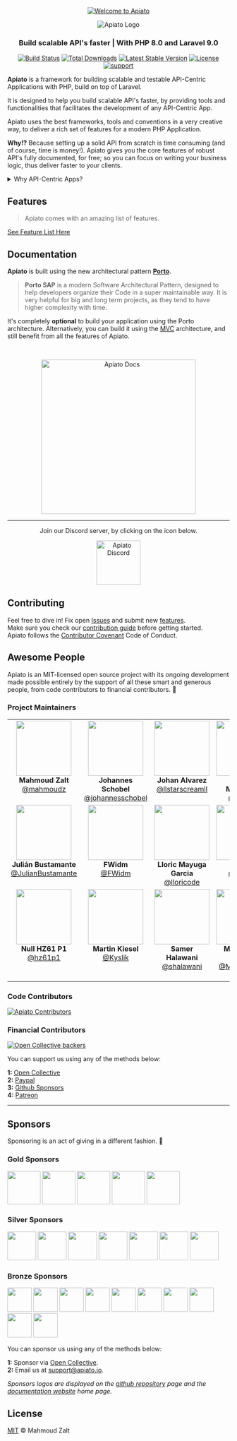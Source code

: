 <p align="center">
	<a href="http://apiato.io">
		<img alt="Welcome to Apiato"
			 src="https://readme-typing-svg.herokuapp.com/?lines=Welcome+to+Apiato&center=true&width=550&height=70">
	</a>
</p>

<p align="center">
   <img src="https://github.com/apiato/documentation/blob/master/images/apiato.jpg" alt="Apiato Logo"/>
</p>

<h3 align="center">Build scalable API's faster | With PHP 8.0 and Laravel 9.0</h3>

<p align="center">
<a href="https://travis-ci.org/apiato/apiato"><img src="https://travis-ci.org/apiato/apiato.svg" alt="Build Status"></a>
<a href="https://packagist.org/packages/apiato/apiato"><img src="https://img.shields.io/packagist/dt/apiato/apiato" alt="Total Downloads"></a>
<a href="https://packagist.org/packages/apiato/apiato"><img src="https://img.shields.io/packagist/v/apiato/apiato" alt="Latest Stable Version"></a>
<a href="https://github.com/apiato/apiato"><img src="https://img.shields.io/github/license/apiato/apiato" alt="License"></a>
<a href="https://discord.gg/ryPcV4KM5k"><img src="https://img.shields.io/discord/800815227839053834?label=discord" alt="support"></a>
</p>

<a name="Introduction"></a>

**Apiato** is a framework for building scalable and testable API-Centric Applications with PHP, build on top of Laravel.

It is designed to help you build scalable API's faster, by providing tools and functionalities that facilitates the development of any API-Centric App.

Apiato uses the best frameworks, tools and conventions in a very creative way, to deliver a rich set of features for a modern PHP Application.

**Why!?** Because setting up a solid API from scratch is time consuming (and of course, time is money!).
Apiato gives you the core features of robust API's fully documented, for free; so you can focus on writing your business logic, thus deliver faster to your clients.

<details>
    <summary>Why API-Centric Apps?</summary>

    Today we’re living in a digital era, where almost everything is connected to the Internet.
    
    Building cross-devices applications is becoming a must. And to do it, you need APIs (Application Programing Interfaces).
    
    Web developers are used to serve HTML pages directly from the Backend. However, this traditional method has many disadvantages nowadays.
    
    API's can serve anything and everything (Mobile Apps, Web Apps, Smart TVs, Smart Watches,...).
    As well as, it can be exposed to the world allowing developers to interact with your Application and help growing your business.
    
    API-Centric Apps allows Frontend (Web + Mobile) and Backend developers to work on their codes in parallel. 
    After the Frontend Apps are ready they get attached to the Backend (API-Centric) code to start functioning. 
    This leads to zero decoupling between the Frontend and the Backend code and also removes the dependencies. 
    The API documentation acts as the contract between both sides during the development life cycle of all the Apps.

</details>

<a name="Features"></a>
## Features

> Apiato comes with an amazing list of features.

[See Feature List Here](http://apiato.io/)

<a name="Documentation"></a>
## Documentation

**Apiato** is built using the new architectural pattern **[Porto](https://github.com/Mahmoudz/Porto)**.
> **Porto SAP** is a modern Software Architectural Pattern, designed to help developers organize their Code in a super maintainable way. It is very helpful for big and long term projects, as they tend to have higher complexity with time.

It's completely **optional** to build your application using the Porto architecture.
Alternatively, you can build it using the [MVC](http://apiato.io/docs/getting-started/software-architectural-patterns#mvc-introduction) architecture, and still benefit from all the features of Apiato.

<br>

<p align="center">
	<a href="http://apiato.io/docs/">
	   <img src="https://github.com/apiato/documentation/blob/master/images/documentation-button.png" width=350px" alt="Apiato Docs"/>
	</a>
</p>

---

<p align="center">Join our Discord server, by clicking on the icon below.</p>


<p align="center">
	<a href="https://discord.gg/ryPcV4KM5k">
        <img src="https://github.com/apiato/documentation/blob/master/images/discord-apiato-icon.png" width=100px" alt="Apiato Discord"/>
	</a>
</p>

<a name="Contributors"></a>

## Contributing

Feel free to dive in! Fix open [Issues](https://github.com/apiato/apiato/issues/) and submit new [features](https://github.com/apiato/apiato/pulls?q=is%3Apr+is%3Aopen+sort%3Aupdated-desc).
<br>
Make sure you check our [contribution guide](http://apiato.io/docs/general/contribution-guide/) before getting started.
<br>
Apiato follows the [Contributor Covenant](https://www.contributor-covenant.org/version/1/4/code-of-conduct) Code of Conduct.

## Awesome People

Apiato is an MIT-licensed open source project with its ongoing development made possible entirely by the support of all these smart and generous people, from code contributors to financial contributors. 💜

### Project Maintainers

<table>
  <tbody>
     <tr>
        <td align="center" valign="top">
            <img width="125" height="125" src="https://github.com/mahmoudz.png?s=150">
            <br>
            <strong>Mahmoud Zalt</strong>
            <br>
            <a href="https://github.com/Mahmoudz">@mahmoudz</a>
        </td>
        <td align="center" valign="top">
            <img width="125" height="125" src="https://github.com/johannesschobel.png?s=150">
            <br>
            <strong> Johannes Schobel </strong>
            <br>
            <a href="https://github.com/johannesschobel">@johannesschobel</a>
        </td>
        <td align="center" valign="top">
            <img width="125" height="125" src="https://github.com/llstarscreamll.png?s=150">
            <br>
            <strong>Johan Alvarez</strong>
            <br>
            <a href="https://github.com/llstarscreamll">@llstarscreamll</a>
        </td>
               <td align="center" valign="top">
            <img width="125" height="125" src="https://github.com/zmaren.png?s=150">
            <br>
            <strong>Zeljko Marenovic</strong>
            <br>
            <a href="https://github.com/zmaren">@zmaren</a>
        </td>
        <td align="center" valign="top">
            <img width="125" height="125" src="https://github.com/rdehnhardt.png?s=150">
            <br>
            <strong>Renato Dehnhardt</strong>
            <br>
            <a href="https://github.com/rdehnhardt">@rdehnhardt</a>
        </td>
     </tr>
     <tr>
        <td align="center" valign="top">
            <img width="125" height="125" src="https://github.com/JulianBustamante.png?s=150">
            <br>
            <strong>Julián Bustamante</strong>
            <br>
            <a href="https://github.com/JulianBustamante">@JulianBustamante</a>
        </td>
        <td align="center" valign="top">
            <img width="125" height="125" src="https://github.com/fwidm.png?s=150">
            <br>
            <strong>FWidm</strong>
            <br>
            <a href="https://github.com/FWidm">@FWidm</a>
        </td>
        <td align="center" valign="top">
            <img width="125" height="125" src="https://github.com/lloricode.png?s=150">
            <br>
            <strong>Lloric Mayuga Garcia</strong>
            <br>
            <a href="https://github.com/lloricode">@lloricode</a>
        </td>
        <td align="center" valign="top">
            <img width="125" height="125" src="https://github.com/jlorente.png?s=150">
            <br>
            <strong>Pepe</strong>
            <br>
            <a href="https://github.com/jlorente">@jlorente</a>
        </td>
        <td align="center" valign="top">
            <img width="125" height="125" src="https://github.com/deviouspk.png?s=150">
            <br>
            <strong>Arthur Vandenberghe</strong>
            <br>
            <a href="https://github.com/deviouspk">@deviouspk</a>
        </td>
     </tr>
	  <tr>    
        <td align="center" valign="top">
            <img width="125" height="125" src="https://github.com/hz61p1.png?s=150">
            <br>
            <strong>Null HZ61 P1</strong>
            <br>
            <a href="https://github.com/hz61p1">@hz61p1</a>
        </td>
        <td align="center" valign="top">
            <img width="125" height="125" src="https://github.com/Kyslik.png?s=150">
            <br>
            <strong>Martin Kiesel</strong>
            <br>
            <a href="https://github.com/Kyslik">@Kyslik</a>
        </td>
         <td align="center" valign="top">
            <img width="125" height="125" src="https://github.com/shalawani.png?s=150">
            <br>
            <strong>Samer Halawani</strong>
            <br>
            <a href="https://github.com/shalawani">@shalawani</a>
        </td>
         <td align="center" valign="top">
            <img width="125" height="125" src="https://github.com/mohammad-alavi.png?s=150">
            <br>
            <strong>Mohammad Alavi</strong>
            <br>
            <a href="https://github.com/mohammad-alavi">@Mohammad-Alavi</a>
        </td>
          <td align="center" valign="top">
            <img width="125" height="125" src="https://github.com/moslem-deris.png?s=150">
            <br>
            <strong>Moslem Deris</strong>
            <br>
            <a href="https://github.com/moslem-deris">@moslem-deris</a>
          </td>
        </tr>
  </tbody>
</table>

### Code Contributors

[![Apiato Contributors][contributors-src]][contributors-href]

### Financial Contributors

[![Open Collective backers][backers-src]][backers-href]

You can support us using any of the methods below:

<b>1:</b> [Open Collective](https://opencollective.com/apiato/contribute)
<br>
<b>2:</b> [Paypal](https://paypal.me/mzmmzz)
<br>
<b>3:</b> [Github Sponsors](https://github.com/sponsors/Mahmoudz)
<br>
<b>4:</b> [Patreon](https://www.patreon.com/zalt)

---


## Sponsors

Sponsoring is an act of giving in a different fashion. 🌱

### Gold Sponsors

<p align="center">

<a href="https://opencollective.com/apiato/tiers/gold-sponsors/0/website" target="_blank"><img src="https://opencollective.com/apiato/tiers/gold-sponsors/0/avatar.svg?button=false&isActive=true" height="75px"></a>
<a href="https://opencollective.com/apiato/tiers/gold-sponsors/1/website" target="_blank"><img src="https://opencollective.com/apiato/tiers/gold-sponsors/1/avatar.svg?button=false&isActive=true" height="75px"></a>
<a href="https://opencollective.com/apiato/tiers/gold-sponsors/2/website" target="_blank"><img src="https://opencollective.com/apiato/tiers/gold-sponsors/2/avatar.svg?button=false&isActive=true" height="75px"></a>
<a href="https://opencollective.com/apiato/tiers/gold-sponsors/3/website" target="_blank"><img src="https://opencollective.com/apiato/tiers/gold-sponsors/3/avatar.svg?button=false&isActive=true" height="75px"></a>
<a href="https://opencollective.com/apiato/tiers/gold-sponsors/4/website" target="_blank"><img src="https://opencollective.com/apiato/tiers/gold-sponsors/4/avatar.svg?button=false&isActive=true" height="75px"></a>

</p>

### Silver Sponsors

<p align="center">

<a href="https://opencollective.com/apiato/tiers/silver-sponsors/0/website" target="_blank"><img src="https://opencollective.com/apiato/tiers/silver-sponsors/0/avatar.svg?button=false&isActive=true" height="65px"></a>
<a href="https://opencollective.com/apiato/tiers/silver-sponsors/1/website" target="_blank"><img src="https://opencollective.com/apiato/tiers/silver-sponsors/1/avatar.svg?button=false&isActive=true" height="65px"></a>
<a href="https://opencollective.com/apiato/tiers/silver-sponsors/2/website" target="_blank"><img src="https://opencollective.com/apiato/tiers/silver-sponsors/2/avatar.svg?button=false&isActive=true" height="65px"></a>
<a href="https://opencollective.com/apiato/tiers/silver-sponsors/3/website" target="_blank"><img src="https://opencollective.com/apiato/tiers/silver-sponsors/3/avatar.svg?button=false&isActive=true" height="65px"></a>
<a href="https://opencollective.com/apiato/tiers/silver-sponsors/4/website" target="_blank"><img src="https://opencollective.com/apiato/tiers/silver-sponsors/4/avatar.svg?button=false&isActive=true" height="65px"></a>
<a href="https://opencollective.com/apiato/tiers/silver-sponsors/5/website" target="_blank"><img src="https://opencollective.com/apiato/tiers/silver-sponsors/5/avatar.svg?button=false&isActive=true" height="65px"></a>
<a href="https://opencollective.com/apiato/tiers/silver-sponsors/6/website" target="_blank"><img src="https://opencollective.com/apiato/tiers/silver-sponsors/6/avatar.svg?button=false&isActive=true" height="65px"></a>

</p>

### Bronze Sponsors

<p align="center">

<a href="https://opencollective.com/apiato/tiers/bronze-sponsors/0/website" target="_blank"><img src="https://opencollective.com/apiato/tiers/bronze-sponsors/0/avatar.svg?button=false&isActive=true" height="55px"></a>
<a href="https://opencollective.com/apiato/tiers/bronze-sponsors/1/website" target="_blank"><img src="https://opencollective.com/apiato/tiers/bronze-sponsors/1/avatar.svg?button=false&isActive=true" height="55px"></a>
<a href="https://opencollective.com/apiato/tiers/bronze-sponsors/2/website" target="_blank"><img src="https://opencollective.com/apiato/tiers/bronze-sponsors/2/avatar.svg?button=false&isActive=true" height="55px"></a>
<a href="https://opencollective.com/apiato/tiers/bronze-sponsors/3/website" target="_blank"><img src="https://opencollective.com/apiato/tiers/bronze-sponsors/3/avatar.svg?button=false&isActive=true" height="55px"></a>
<a href="https://opencollective.com/apiato/tiers/bronze-sponsors/4/website" target="_blank"><img src="https://opencollective.com/apiato/tiers/bronze-sponsors/4/avatar.svg?button=false&isActive=true" height="55px"></a>
<a href="https://opencollective.com/apiato/tiers/bronze-sponsors/5/website" target="_blank"><img src="https://opencollective.com/apiato/tiers/bronze-sponsors/5/avatar.svg?button=false&isActive=true" height="55px"></a>
<a href="https://opencollective.com/apiato/tiers/bronze-sponsors/6/website" target="_blank"><img src="https://opencollective.com/apiato/tiers/bronze-sponsors/6/avatar.svg?button=false&isActive=true" height="55px"></a>
<a href="https://opencollective.com/apiato/tiers/bronze-sponsors/7/website" target="_blank"><img src="https://opencollective.com/apiato/tiers/bronze-sponsors/7/avatar.svg?button=false&isActive=true" height="55px"></a>
<a href="https://opencollective.com/apiato/tiers/bronze-sponsors/8/website" target="_blank"><img src="https://opencollective.com/apiato/tiers/bronze-sponsors/8/avatar.svg?button=false&isActive=true" height="55px"></a>
<a href="https://opencollective.com/apiato/tiers/bronze-sponsors/9/website" target="_blank"><img src="https://opencollective.com/apiato/tiers/bronze-sponsors/9/avatar.svg?button=false&isActive=true" height="55px"></a>

</p>

You can sponsor us using any of the methods below:

<b>1:</b> Sponsor via [Open Collective](https://opencollective.com/apiato/contribute/).
<br>
<b>2:</b> Email us at <a href = "mailto: support@apiato.io">support@apiato.io</a>.

*Sponsors logos are displayed on the [github repository](https://github.com/apiato/apiato/) page and the [documentation website](http://apiato.io/docs/) home page.*


<a name="License"></a>
## License

[MIT](https://github.com/apiato/apiato/blob/master/LICENSE) © Mahmoud Zalt


[comment]: # (Open Collective Tiers)

[contributors-src]: https://contrib.rocks/image?repo=apiato/apiato
[contributors-href]: https://github.com/apiato/apiato/graphs/contributors
[backers-src]: https://opencollective.com/apiato/tiers/awesome-backers.svg?width=890&button=false&isActive=true
[backers-href]: https://opencollective.com/apiato#contributors

[gold-sponsors-src]: https://opencollective.com/apiato/tiers/gold-sponsors.svg?avatarHeight=80&width=890&button=false&isActive=true
[gold-sponsors-href]: https://opencollective.com/apiato#contributors
[silver-sponsors-src]: https://opencollective.com/apiato/tiers/silver-sponsors.svg?avatarHeight=64&width=890&button=false&isActive=true
[silver-sponsors-href]: https://opencollective.com/apiato#contributors
[bronze-sponsors-src]: https://opencollective.com/apiato/tiers/bronze-sponsors.svg?avatarHeight=48&width=890&button=false&isActive=true
[bronze-sponsors-href]: https://opencollective.com/apiato#contributors
